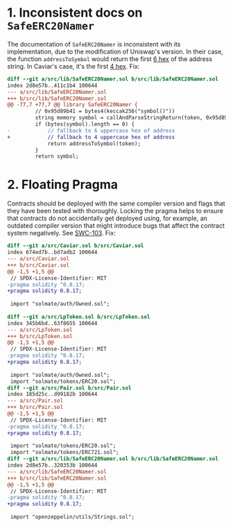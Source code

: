 # 1. Inconsistent docs on `SafeERC20Namer`

The documentation of `SafeERC20Namer` is inconsistent with its implementation, due to the modification of Uniswap's version. In their case, the function `addressToSymbol` would return the first [6 hex](https://github.com/Uniswap/solidity-lib/blob/master/contracts/libraries/SafeERC20Namer.sol#L51) of the address string. In Caviar's case, it's the first [4 hex](https://github.com/code-423n4/2022-12-caviar/blob/main/src/lib/SafeERC20Namer.sol#L53). Fix:

```diff
diff --git a/src/lib/SafeERC20Namer.sol b/src/lib/SafeERC20Namer.sol
index 2d8e57b..411c1b4 100644
--- a/src/lib/SafeERC20Namer.sol
+++ b/src/lib/SafeERC20Namer.sol
@@ -77,7 +77,7 @@ library SafeERC20Namer {
         // 0x95d89b41 = bytes4(keccak256("symbol()"))
         string memory symbol = callAndParseStringReturn(token, 0x95d89b41);
         if (bytes(symbol).length == 0) {
-            // fallback to 6 uppercase hex of address
+            // fallback to 4 uppercase hex of address
             return addressToSymbol(token);
         }
         return symbol;

```

# 2. Floating Pragma

Contracts should be deployed with the same compiler version and flags that they have been tested with thoroughly. Locking the pragma helps to ensure that contracts do not accidentally get deployed using, for example, an outdated compiler version that might introduce bugs that affect the contract system negatively. See [SWC-103](https://swcregistry.io/docs/SWC-103). Fix: 

```diff
diff --git a/src/Caviar.sol b/src/Caviar.sol
index 674ed7b..bd7adb2 100644
--- a/src/Caviar.sol
+++ b/src/Caviar.sol
@@ -1,5 +1,5 @@
 // SPDX-License-Identifier: MIT
-pragma solidity ^0.8.17;
+pragma solidity 0.8.17;
 
 import "solmate/auth/Owned.sol";
 
diff --git a/src/LpToken.sol b/src/LpToken.sol
index 345b6bd..63f8655 100644
--- a/src/LpToken.sol
+++ b/src/LpToken.sol
@@ -1,5 +1,5 @@
 // SPDX-License-Identifier: MIT
-pragma solidity ^0.8.17;
+pragma solidity 0.8.17;
 
 import "solmate/auth/Owned.sol";
 import "solmate/tokens/ERC20.sol";
diff --git a/src/Pair.sol b/src/Pair.sol
index 185d25c..d99182b 100644
--- a/src/Pair.sol
+++ b/src/Pair.sol
@@ -1,5 +1,5 @@
 // SPDX-License-Identifier: MIT
-pragma solidity ^0.8.17;
+pragma solidity 0.8.17;
 
 import "solmate/tokens/ERC20.sol";
 import "solmate/tokens/ERC721.sol";
diff --git a/src/lib/SafeERC20Namer.sol b/src/lib/SafeERC20Namer.sol
index 2d8e57b..320353b 100644
--- a/src/lib/SafeERC20Namer.sol
+++ b/src/lib/SafeERC20Namer.sol
@@ -1,5 +1,5 @@
 // SPDX-License-Identifier: MIT
-pragma solidity ^0.8.17;
+pragma solidity 0.8.17;
 
 import "openzeppelin/utils/Strings.sol";
 

```



